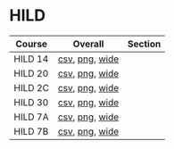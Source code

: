 # HILD

| Course | Overall | Section |
| ------ | ------- | ------- |
| HILD 14 | [csv](https://github.com/UCSD-Historical-Enrollment-Data/2024Summer2/blob/main/overall/HILD%2014.csv), [png](https://raw.githubusercontent.com/UCSD-Historical-Enrollment-Data/2024Summer2/main/plot_overall/HILD%2014.png), [wide](https://raw.githubusercontent.com/UCSD-Historical-Enrollment-Data/2024Summer2/main/plot_overall_wide/HILD%2014.png) |  |
| HILD 20 | [csv](https://github.com/UCSD-Historical-Enrollment-Data/2024Summer2/blob/main/overall/HILD%2020.csv), [png](https://raw.githubusercontent.com/UCSD-Historical-Enrollment-Data/2024Summer2/main/plot_overall/HILD%2020.png), [wide](https://raw.githubusercontent.com/UCSD-Historical-Enrollment-Data/2024Summer2/main/plot_overall_wide/HILD%2020.png) |  |
| HILD 2C | [csv](https://github.com/UCSD-Historical-Enrollment-Data/2024Summer2/blob/main/overall/HILD%202C.csv), [png](https://raw.githubusercontent.com/UCSD-Historical-Enrollment-Data/2024Summer2/main/plot_overall/HILD%202C.png), [wide](https://raw.githubusercontent.com/UCSD-Historical-Enrollment-Data/2024Summer2/main/plot_overall_wide/HILD%202C.png) |  |
| HILD 30 | [csv](https://github.com/UCSD-Historical-Enrollment-Data/2024Summer2/blob/main/overall/HILD%2030.csv), [png](https://raw.githubusercontent.com/UCSD-Historical-Enrollment-Data/2024Summer2/main/plot_overall/HILD%2030.png), [wide](https://raw.githubusercontent.com/UCSD-Historical-Enrollment-Data/2024Summer2/main/plot_overall_wide/HILD%2030.png) |  |
| HILD 7A | [csv](https://github.com/UCSD-Historical-Enrollment-Data/2024Summer2/blob/main/overall/HILD%207A.csv), [png](https://raw.githubusercontent.com/UCSD-Historical-Enrollment-Data/2024Summer2/main/plot_overall/HILD%207A.png), [wide](https://raw.githubusercontent.com/UCSD-Historical-Enrollment-Data/2024Summer2/main/plot_overall_wide/HILD%207A.png) |  |
| HILD 7B | [csv](https://github.com/UCSD-Historical-Enrollment-Data/2024Summer2/blob/main/overall/HILD%207B.csv), [png](https://raw.githubusercontent.com/UCSD-Historical-Enrollment-Data/2024Summer2/main/plot_overall/HILD%207B.png), [wide](https://raw.githubusercontent.com/UCSD-Historical-Enrollment-Data/2024Summer2/main/plot_overall_wide/HILD%207B.png) |  |
